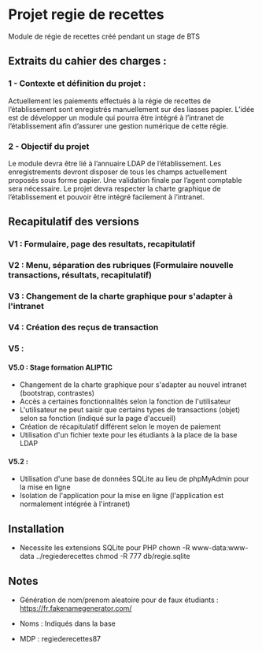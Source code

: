 # Projet regie de recettes

Module de régie de recettes créé pendant un stage de BTS

## Extraits du cahier des charges :

### 1 - Contexte et définition du projet :

Actuellement les paiements effectués à la
régie de recettes de l’établissement sont enregistrés manuellement sur des liasses papier. L’idée est
de développer un module qui pourra être intégré à l’intranet de l’établissement afin d’assurer une
gestion numérique de cette régie.

### 2 - Objectif du projet

Le module devra être lié à l’annuaire LDAP de l’établissement. Les
enregistrements devront disposer de tous les champs actuellement proposés sous forme papier. Une
validation finale par l’agent comptable sera nécessaire. Le projet devra respecter la charte graphique
de l’établissement et pouvoir être intégré facilement à l’intranet.

## Recapitulatif des versions

### V1 : Formulaire, page des resultats, recapitulatif

### V2 : Menu, séparation des rubriques (Formulaire nouvelle transactions, résultats, recapitulatif)

### V3 : Changement de la charte graphique pour s'adapter à l'intranet

### V4 : Création des reçus de transaction

### V5 :
#### V5.0 : Stage formation ALIPTIC
- Changement de la charte graphique pour s'adapter au nouvel intranet (bootstrap, contrastes)
- Accès a certaines fonctionnalités selon la fonction de l'utilisateur
- L'utilisateur ne peut saisir que certains types de transactions (objet) selon sa fonction (indiqué sur la page d'accueil)
- Création de récapitulatif différent selon le moyen de paiement
- Utilisation d'un fichier texte pour les étudiants à la place de la base LDAP

#### V5.2 :
- Utilisation d'une base de données SQLite au lieu de phpMyAdmin pour la mise en ligne
- Isolation de l'application pour la mise en ligne (l'application est normalement intégrée à l'intranet)

## Installation
- Necessite les extensions SQLite pour PHP
chown -R www-data:www-data ../regiederecettes
chmod -R 777 db/regie.sqlite

## Notes
- Génération de nom/prenom aleatoire pour de faux étudiants : https://fr.fakenamegenerator.com/

- Noms : Indiqués dans la base
- MDP : regiederecettes87
